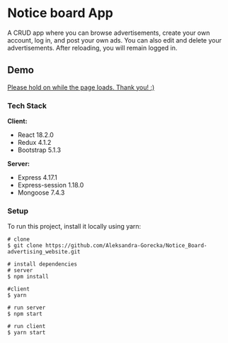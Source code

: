 # Notice board App

A CRUD app where you can browse advertisements, create your own account, log in, and post your own ads. You can also edit and delete your advertisements. After reloading, you will remain logged in.

## Demo

[Please hold on while the page loads. Thank you! :)](https://5d29ccf3-8a64-4cc3-b9be-75ed724666af-00-30ob3kbi2cil.janeway.replit.dev/)

### Tech Stack

**Client:** 
- React 18.2.0
- Redux 4.1.2
- Bootstrap 5.1.3

**Server:** 
- Express 4.17.1
- Express-session 1.18.0
- Mongoose 7.4.3

### Setup

To run this project, install it locally using yarn:

```
# clone
$ git clone https://github.com/Aleksandra-Gorecka/Notice_Board-advertising_website.git

# install dependencies
# server
$ npm install

#client
$ yarn

# run server
$ npm start

# run client
$ yarn start
```

